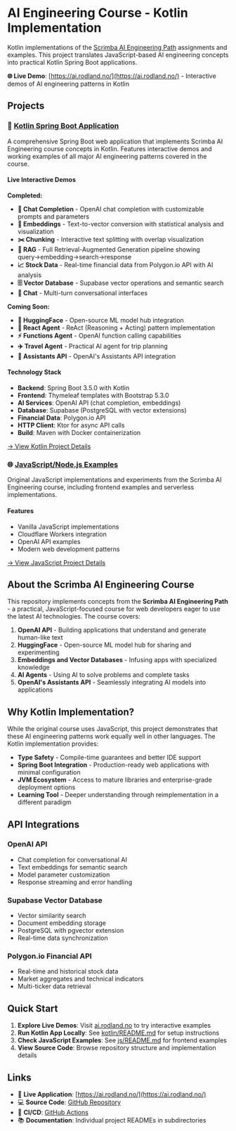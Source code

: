 # AI Engineering Course - Kotlin Implementation

Kotlin implementations of the [Scrimba AI Engineering Path](https://scrimba.com/the-ai-engineer-path-c02v) assignments and examples. This project translates JavaScript-based AI engineering concepts into practical Kotlin Spring Boot applications.

**🌐 Live Demo**: [https://ai.rodland.no/](https://ai.rodland.no/) - Interactive demos of AI engineering patterns in Kotlin

## Projects

### 🚀 [Kotlin Spring Boot Application](kotlin/)

A comprehensive Spring Boot web application that implements Scrimba AI Engineering course concepts in Kotlin. Features interactive demos and working examples of all major AI engineering patterns covered in the course.

#### Live Interactive Demos
**Completed:**
- **🤖 Chat Completion** - OpenAI chat completion with customizable prompts and parameters
- **🔢 Embeddings** - Text-to-vector conversion with statistical analysis and visualization  
- **✂️ Chunking** - Interactive text splitting with overlap visualization
- **🔗 RAG** - Full Retrieval-Augmented Generation pipeline showing query→embedding→search→response
- **📈 Stock Data** - Real-time financial data from Polygon.io API with AI analysis
- **🗄️ Vector Database** - Supabase vector operations and semantic search
- **💬 Chat** - Multi-turn conversational interfaces

**Coming Soon:**
- **🤗 HuggingFace** - Open-source ML model hub integration
- **🧠 React Agent** - ReAct (Reasoning + Acting) pattern implementation
- **⚡ Functions Agent** - OpenAI function calling capabilities
- **✈️ Travel Agent** - Practical AI agent for trip planning
- **🎯 Assistants API** - OpenAI's Assistants API integration

#### Technology Stack
- **Backend**: Spring Boot 3.5.0 with Kotlin
- **Frontend**: Thymeleaf templates with Bootstrap 5.3.0
- **AI Services**: OpenAI API (chat completion, embeddings)
- **Database**: Supabase (PostgreSQL with vector extensions)
- **Financial Data**: Polygon.io API
- **HTTP Client**: Ktor for async API calls
- **Build**: Maven with Docker containerization

[→ View Kotlin Project Details](kotlin/README.md)

### 🌐 [JavaScript/Node.js Examples](js/)

Original JavaScript implementations and experiments from the Scrimba AI Engineering course, including frontend examples and serverless implementations.

#### Features
- Vanilla JavaScript implementations
- Cloudflare Workers integration
- OpenAI API examples
- Modern web development patterns

[→ View JavaScript Project Details](js/README.md)

## About the Scrimba AI Engineering Course

This repository implements concepts from the **Scrimba AI Engineering Path** - a practical, JavaScript-focused course for web developers eager to use the latest AI technologies. The course covers:

1. **OpenAI API** - Building applications that understand and generate human-like text
2. **HuggingFace** - Open-source ML model hub for sharing and experimenting
3. **Embeddings and Vector Databases** - Infusing apps with specialized knowledge
4. **AI Agents** - Using AI to solve problems and complete tasks
5. **OpenAI's Assistants API** - Seamlessly integrating AI models into applications

## Why Kotlin Implementation?

While the original course uses JavaScript, this project demonstrates that these AI engineering patterns work equally well in other languages. The Kotlin implementation provides:

- **Type Safety** - Compile-time guarantees and better IDE support
- **Spring Boot Integration** - Production-ready web applications with minimal configuration
- **JVM Ecosystem** - Access to mature libraries and enterprise-grade deployment options
- **Learning Tool** - Deeper understanding through reimplementation in a different paradigm

## API Integrations

### OpenAI API
- Chat completion for conversational AI
- Text embeddings for semantic search
- Model parameter customization
- Response streaming and error handling

### Supabase Vector Database
- Vector similarity search
- Document embedding storage
- PostgreSQL with pgvector extension
- Real-time data synchronization

### Polygon.io Financial API
- Real-time and historical stock data
- Market aggregates and technical indicators
- Multi-ticker data retrieval

## Quick Start

1. **Explore Live Demos**: Visit [ai.rodland.no](https://ai.rodland.no/) to try interactive examples
2. **Run Kotlin App Locally**: See [kotlin/README.md](kotlin/README.md) for setup instructions
3. **Check JavaScript Examples**: See [js/README.md](js/README.md) for frontend examples
4. **View Source Code**: Browse repository structure and implementation details

## Links

- 🚀 **Live Application**: [https://ai.rodland.no/](https://ai.rodland.no/)
- 💻 **Source Code**: [GitHub Repository](https://github.com/fmmr/2025_ai_eng)
- 🔄 **CI/CD**: [GitHub Actions](https://github.com/fmmr/2025_ai_eng/actions)
- 📚 **Documentation**: Individual project READMEs in subdirectories